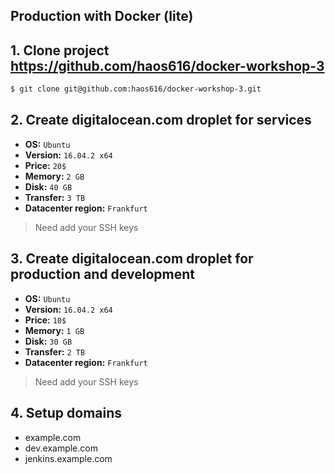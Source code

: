 Production with Docker (lite)
-----------------------------

## 1. Clone project https://github.com/haos616/docker-workshop-3
```bash
$ git clone git@github.com:haos616/docker-workshop-3.git
```

## 2. Create digitalocean.com droplet for services
- **OS:** `Ubuntu`
- **Version:** `16.04.2 x64`
- **Price:** `20$`
- **Memory:** `2 GB`
- **Disk:** `40 GB`
- **Transfer:** `3 TB`
- **Datacenter region:** `Frankfurt`
> Need add your SSH keys

## 3. Create digitalocean.com droplet for production and development
- **OS:** `Ubuntu`
- **Version:** `16.04.2 x64`
- **Price:** `10$`
- **Memory:** `1 GB`
- **Disk:** `30 GB`
- **Transfer:** `2 TB`
- **Datacenter region:** `Frankfurt`
> Need add your SSH keys

## 4. Setup domains
* example.com
* dev.example.com
* jenkins.example.com
